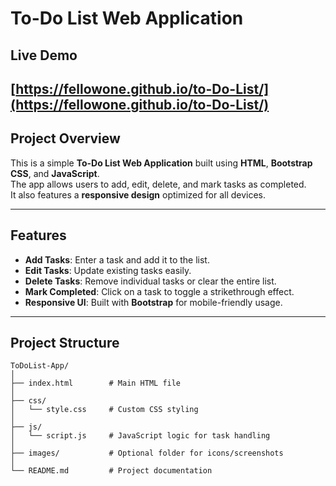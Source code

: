 # To-Do List Web Application

## Live Demo
[https://fellowone.github.io/to-Do-List/](https://fellowone.github.io/to-Do-List/)  
---

## Project Overview
This is a simple **To-Do List Web Application** built using **HTML**, **Bootstrap CSS**, and **JavaScript**.  
The app allows users to add, edit, delete, and mark tasks as completed.  
It also features a **responsive design** optimized for all devices.

---

## Features
- **Add Tasks**: Enter a task and add it to the list.
- **Edit Tasks**: Update existing tasks easily.
- **Delete Tasks**: Remove individual tasks or clear the entire list.
- **Mark Completed**: Click on a task to toggle a strikethrough effect.
- **Responsive UI**: Built with **Bootstrap** for mobile-friendly usage.

---

## Project Structure
```plaintext
ToDoList-App/
│
├── index.html        # Main HTML file
│
├── css/
│   └── style.css     # Custom CSS styling
│
├── js/
│   └── script.js     # JavaScript logic for task handling
│
├── images/           # Optional folder for icons/screenshots
│
└── README.md         # Project documentation
